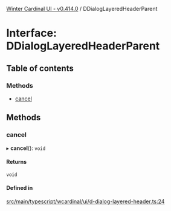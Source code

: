 [Winter Cardinal UI - v0.414.0](../index.md) / DDialogLayeredHeaderParent

# Interface: DDialogLayeredHeaderParent

## Table of contents

### Methods

- [cancel](DDialogLayeredHeaderParent.md#cancel)

## Methods

### cancel

▸ **cancel**(): `void`

#### Returns

`void`

#### Defined in

[src/main/typescript/wcardinal/ui/d-dialog-layered-header.ts:24](https://github.com/winter-cardinal/winter-cardinal-ui/blob/v0.414.0/src/main/typescript/wcardinal/ui/d-dialog-layered-header.ts#L24)
